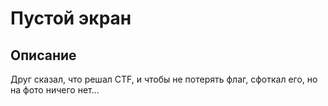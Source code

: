 <h1>Пустой экран</h1>

<h2>Описание</h2>
Друг сказал, что решал CTF, и чтобы не потерять флаг, сфоткал его, но на фото ничего нет...<br>
